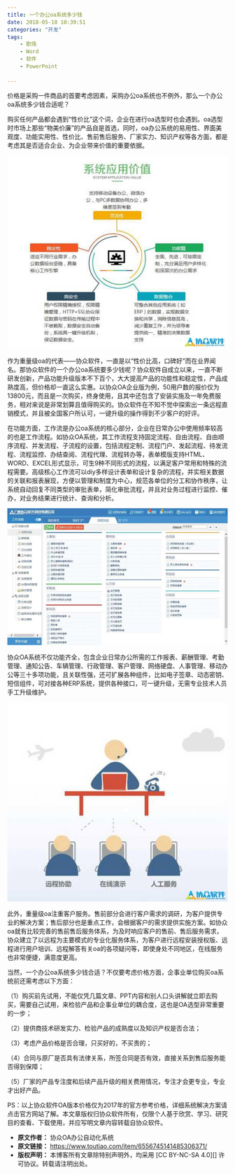```yaml
---
title: 一个办公oa系统多少钱
date: 2018-05-18 10:39:51
categories: "开发"
tags:
	- 职场
	- Word
	- 软件
	- PowerPoint

---
```


价格是采购一件商品的首要考虑因素，采购办公oa系统也不例外，那么一个办公oa系统多少钱合适呢？


购买任何产品都会遇到“性价比”这个词，企业在进行oa选型时也会遇到。oa选型时市场上那些“物美价廉”的产品自是首选，同时，oa办公系统的易用性、界面美观度、功能实用性、性价比、售前售后服务、厂家实力、知识产权等各方面，都是考虑其是否适合企业、为企业带来价值的重要依据。

![一个办公oa系统多少钱][oa]

作为重量级oa的代表——协众软件，一直是以“性价比高，口碑好”而在业界闻名。那协众软件的一个办公oa系统要多少钱呢？协众软件自成立以来，一直不断研发创新，产品功能升级版本不下百个，大大提高产品的功能性和稳定性，产品成熟度高，但价格却一直这么实惠。以协众OA企业版为例，50用户数的报价仅为13800元，而且是一次购买，终身使用，且其中还包含了安装实施及一年免费服务，相对来说是非常划算且值得购买的。协众软件在不知不觉中探索出一条远程直销模式，并且被全国客户所认可，一键升级的操作得到不少客户的好评。

在功能方面，工作流是办公oa系统的核心部分，企业在日常办公中使用频率较高的也是工作流程。如协众OA系统，其工作流程支持固定流程、自由流程、自由顺序流程、并发流程、子流程的设置，包括流程定制、流程门户、发起流程、待发流程、流程监控、办结查阅、流程代理、流程转办等，表单模版支持HTML、WORD、EXCEL形式显示，可生9种不同形式的流程，以满足客户常用和特殊的流程需要。高级核心工作流可以diy多样设计表单和设计复杂的流程，并实相关数据的关联和报表展现，方便以管理和制度为中心，规范各单位的分工和协作秩序，让系统自动回复不同类型的审批表单，简化审批流程，并且对业务过程进行监控、催办，对业务结果进行统计、查询和分析。

![一个办公oa系统多少钱][oa 1]

协众OA系统不仅功能齐全，包含企业日常办公所需的工作报表、薪酬管理、考勤管理、通知公告、车辆管理、行政管理、客户管理、网络硬盘、人事管理、移动办公等三十多项功能，且关联性强，还可扩展各种组件，比如电子签章、动态密钥、短信组件，可对接各种ERP系统，提供各种接口，可一键升级，无需专业技术人员手工升级维护。

![一个办公oa系统多少钱][oa 2]

此外，重量级oa注重客户服务。售前部分会进行客户需求的调研，为客户提供专业的解决方案；售后部分也是重点工作，会根据客户的需求提供实施方案。如协众oa就有比较完善的售前售后服务体系，为及时响应客户的售前、售后服务需求，协众建立了以远程为主要模式的专业化服务体系，为客户进行远程安装授权版、远程进行用户培训、远程解答有关oa的各项疑问等，即使身处不同地区，在线服务也非常便捷，满意度更高。

当然，一个办公oa系统多少钱合适？不仅要考虑价格方面，企事业单位购买oa系统前还需考虑以下方面：

（1）购买前先试用，不能仅凭几篇文章、PPT内容和别人口头讲解就立即去购买，需要自己试用，来检验产品和企事业单位的耦合度，这也是OA选型非常重要的一步；

（2）提供商技术研发实力、检验产品的成熟度以及知识产权是否合法；

（3）考虑产品价格是否合理，只买好的，不买贵的；

（4）合同与原厂是否具有法律关系，所签合同是否有效，直接关系到售后服务能否得到保障；

（5）厂家的产品专注度和后续产品升级的相关费用情况，专注才会更专业，专业才出好产品。

PS：以上协众软件OA版本价格仅为2017年的官方参考价格，详细系统解决方案请点击官方网站了解。本文章版权归协众软件所有，仅限个人基于欣赏、学习、研究目的查看、下载使用，并应写明文章内容转载自协众软件。


[oa]: static/resources/crawler/BA7V-VMBB-BZAI.jpg
[oa 1]: static/resources/crawler/IFNY-QRER-QIUR.jpg
[oa 2]: static/resources/crawler/YR36-FYZV-JQAM.jpg
 *  **原文作者：** 协众OA办公自动化系统
 *  **原文链接：** https://www.toutiao.com/item/6556745141485306371/
 *  **版权声明：** 本博客所有文章除特别声明外，均采用 [CC BY-NC-SA 4.0][] 许可协议。转载请注明出处。
